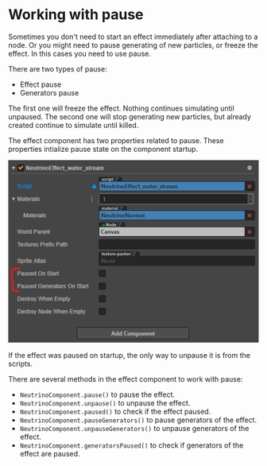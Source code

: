 # Working with pause

Sometimes you don't need to start an effect immediately after attaching to a node. Or you might need to pause generating of new particles, or freeze the effect. In this cases you need to use pause.

There are two types of pause:
* Effect pause
* Generators pause

The first one will freeze the effect. Nothing continues simulating until unpaused. The second one will stop generating new particles, but already created continue to simulate until killed.

The effect component has two properties related to pause. These properties intialize pause state on the component startup.

![Pause properties](img/pause_properties.png)

If the effect was paused on startup, the only way to unpause it is from the scripts.

There are several methods in the effect component to work with pause:
* `NeutrinoComponent.pause()` to pause the effect.
* `NeutrinoComponent.unpause()` to unpause the effect.
* `NeutrinoComponent.paused()` to check if the effect paused.
* `NeutrinoComponent.pauseGenerators()` to pause generators of the effect.
* `NeutrinoComponent.unpauseGenerators()` to unpause generators of the effect.
* `NeutrinoComponent.generatorsPaused()` to check if generators of the effect are paused.

